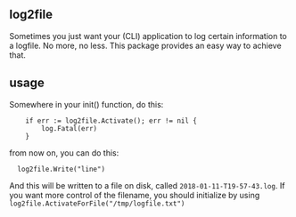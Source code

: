 ## log2file
Sometimes you just want your (CLI) application to log certain information to a logfile. No more, no less. This package provides an easy way to achieve that.

## usage
Somewhere in your init() function, do this:

```
	if err := log2file.Activate(); err != nil {
		log.Fatal(err)
	}
```

from now on, you can do this:

```
  log2file.Write("line")
```

And this will be written to a file on disk, called `2018-01-11-T19-57-43.log`. If you want more control of the filename, you should initialize by using `log2file.ActivateForFile("/tmp/logfile.txt")`
